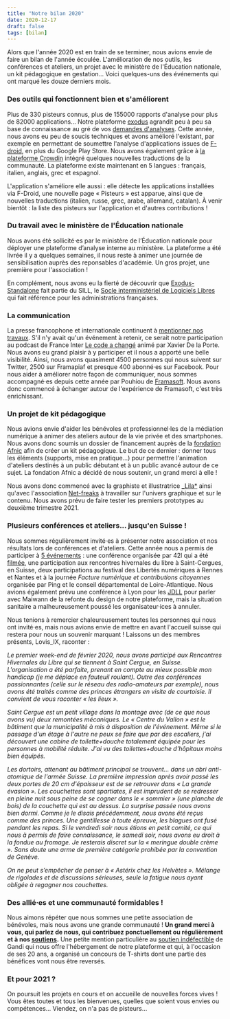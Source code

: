 ```yaml
---
title: "Notre bilan 2020"
date: 2020-12-17
draft: false
tags: [bilan]
---
```


Alors que l'année 2020 est en train de se terminer, nous avions envie de faire un bilan de l'année écoulée. L'amélioration de nos outils, les conférences et ateliers, un projet avec le ministère de l'Éducation nationale, un kit pédagogique en gestation… Voici quelques-uns des événements qui ont marqué les douze derniers mois. 

### Des outils qui fonctionnent bien et s'améliorent
Plus de 330 pisteurs connus, plus de 155000 rapports d'analyse pour plus de 82000 applications... Notre plateforme [exodus](https://reports.exodus-privacy.eu.org) agrandit peu à peu sa base de connaissance au gré de vos [demandes d'analyses](https://reports.exodus-privacy.eu.org/fr/analysis/submit/). Cette année, nous avons eu peu de soucis techniques et avons amélioré l'existant, par exemple en permettant de soumettre l'analyse d'applications issues de [F-droid](https://f-droid.org/), en plus du Google Play Store. Nous avons également grâce à [la plateforme Crowdin](https://crowdin.com/project/exodus-privacy) intégré quelques nouvelles traductions de la communauté. La plateforme existe maintenant en 5 langues : français, italien, anglais, grec et espagnol. 

L'application s'améliore  elle aussi : elle détecte les applications installées via F-Droid, une nouvelle page « Pisteurs » est apparue, ainsi que de nouvelles traductions (italien, russe, grec, arabe, allemand, catalan). À venir bientôt : la liste des pisteurs sur l'application et d'autres contributions !

### Du travail avec le ministère de l'Éducation nationale

Nous avons été sollicité·es par le ministère de l’Éducation nationale pour déployer une plateforme d’analyse interne au ministère. La plateforme a été livrée il y a quelques semaines, il nous reste à animer une journée de sensibilisation auprès des reponsables d'académie. Un gros projet, une première pour l'association !

En complément, nous avons eu la fierté de découvrir que [Exodus-Standalone](https://sill.etalab.gouv.fr/fr/software?id=199) fait partie du SILL, le [Socle interministériel de Logiciels Libres](https://sill.etalab.gouv.fr/fr/software) qui fait référence pour les administrations françaises. 

### La communication

La presse francophone et internationale continuent à [mentionner nos travaux](https://exodus-privacy.eu.org/fr/page/press/). S'il n'y avait qu'un événement à retenir, ce serait notre participation au podcast de France Inter [Le code a changé](https://www.franceinter.fr/emissions/le-code-a-change/ils-cherchent-les-trucs-bizarres-qu-il-y-a-dans-vos-telephones-rencontre-avec-des-traqueurs-de-trackers) animé par Xavier De la Porte. Nous avons eu grand plaisir à y participer et il nous a apporté une belle visibilité. Ainsi, nous avons quasiment 4500 personnes qui nous suivent sur Twitter, 2500 sur Framapiaf et presque 400 abonné·es sur Facebook. 
Pour nous aider à améliorer notre façon de communiquer, nous sommes accompagné·es depuis cette année par Pouhiou de [Framasoft](https://framasoft.org/). Nous avons donc commencé à échanger autour de l'expérience de Framasoft, c'est très enrichissant. 

### Un projet de kit pédagogique

Nous avions envie d'aider les bénévoles et professionnel·les de la médiation numérique à animer des ateliers autour de la vie privée et des smartphones. Nous avons donc soumis un dossier de financement auprès de la [fondation Afnic](https://www.fondation-afnic.fr/fr/Accueil.htm) afin de créer un kit pédagogique. Le but de ce dernier : donner tous les éléments (supports, mise en pratique…) pour permettre l'animation d'ateliers destinés à un public débutant et à un public avancé autour de ce sujet. La fondation Afnic a décidé de nous soutenir, un grand merci à elle !

Nous avons donc commencé avec la graphiste et illustratrice [_Lila*](https://lila.ink/) ainsi qu'avec l'association [Net-freaks](https://twitter.com/NetFreaksFr) à travailler sur l'univers graphique et sur le contenu. Nous avons prévu de faire tester les premiers prototypes au deuxième trimestre 2021.

### Plusieurs conférences et ateliers... jusqu'en Suisse !

Nous sommes régulièrement invité·es à présenter notre association et nos résultats lors de conférences et d'ateliers. Cette année nous a permis de participer à [5 événements](https://exodus-privacy.eu.org/fr/page/events/) : une conférence organisée par 42l qui a été [filmée](https://video.tedomum.net/videos/watch/2035a814-ecfe-4e67-8b6f-6d4438477efe), une participation aux rencontres hivernales du libre à Saint-Cergues, en Suisse, deux participations au festival des Libertés numériques à Rennes et Nantes et à la journée _Facture numérique et contributions citoyennes_ organisée par Ping et le conseil départemental de Loire-Atlantique. Nous avions également prévu une conférence à Lyon pour les [JDLL](https://www.jdll.org/) pour parler avec Maiwann de la refonte du design de notre plateforme, mais la situation sanitaire a malheureusement poussé les organisateur·ices à annuler.

Nous tenions à remercier chaleureusement toutes les personnes qui nous ont invité·es, mais nous avions envie de mettre en avant l'accueil suisse qui restera pour nous un souvenir marquant ! Laissons un des membres présents, Lovis_IX, raconter : 

_Le premier week-end de février 2020, nous avons participé aux Rencontres Hivernales du Libre qui se tiennent à Saint Cergue, en Suisse. L'organisation a été parfaite, prenant en compte au mieux possible mon handicap (je me déplace en fauteuil roulant). Outre des conférences passionnantes (celle sur le réseau des radio-amateurs par exemple), nous avons été traités comme des princes étrangers en visite de courtoisie. Il convient de vous raconter « les lieux »._

_Saint Cergue est un petit village dans la montage avec (de ce que nous avons vu) deux remontées mécaniques. Le « Centre du Vallon » est le bâtiment que la municipalité à mis à disposition de l'événement. Même si le passage d'un étage à l'autre ne peux se faire que par des escaliers, j'ai découvert une cabine de toilette+douche totalement équipée pour les personnes à mobilité réduite. J'ai vu des toilettes+douche d'hôpitaux moins bien équipés._

_Les dortoirs, attenant au bâtiment principal se trouvent… dans un abri anti-atomique de l'armée Suisse. La première impression après avoir passé les deux portes de 20 cm d'épaisseur est de se retrouver dans « La grande évasion ». Les couchettes sont spartiates, il est imprudent de se redresser en pleine nuit sous peine de se cogner dans le « sommier » (une planche de bois) de la couchette qui est au dessus. La surprise passée nous avons bien dormi. Comme je le disais précédemment, nous avons été reçus comme des princes. Une gentillesse à toute épreuve, les blagues ont fusé pendant les repas. Si le vendredi soir nous étions en petit comité, ce qui nous à permis de faire connaissance, le samedi soir, nous avons eu droit à la fondue au fromage. Je resterais discret sur la « meringue double crème ». Sans doute une arme de première catégorie prohibée par la convention de Genève._

_On ne peut s’empêcher de penser à « Astérix chez les Helvètes ». Mélange de rigolades et de discussions sérieuses, seule la fatigue nous ayant obligée à regagner nos couchettes._

### Des allié·es et une communauté formidables !

Nous aimons répéter que nous sommes une petite association de bénévoles, mais nous avons une grande communauté ! **Un grand merci à vous, qui parlez de nous, qui contribuez ponctuellement ou régulièrement et à nos [soutiens](/fr/page/supporters/).** Une petite mention particulière au [soutien indéfectible](https://news.gandi.net/fr/2020/02/les-projets-soutenus-partenaires-des-20-ans-gandi/) de Gandi qui nous offre l'hébergement de notre plateforme et qui, à l'occasion de ses 20 ans, a organisé un concours de T-shirts dont une partie des bénéfices vont nous être reversés. 

### Et pour 2021 ?

On poursuit les projets en cours et on accueille de nouvelles forces vives ! Vous êtes toutes et tous les bienvenues, quelles que soient vous envies ou compétences… Viendez, on n'a pas de pisteurs…
